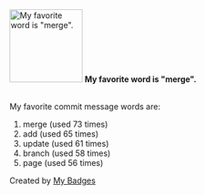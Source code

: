<img src="https://my-badges.github.io/my-badges/favorite-word.png" alt="My favorite word is &quot;merge&quot;." title="My favorite word is &quot;merge&quot;." width="128">
<strong>My favorite word is &quot;merge&quot;.</strong>
<br><br>

My favorite commit message words are:

1. merge (used 73 times)
2. add (used 65 times)
3. update (used 61 times)
4. branch (used 58 times)
5. page (used 56 times)


Created by <a href="https://github.com/my-badges/my-badges">My Badges</a>